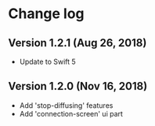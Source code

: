 # Change log

Version 1.2.1 (Aug 26, 2018)
---
- Update to Swift 5

Version 1.2.0 (Nov 16, 2018)
---
- Add 'stop-diffusing' features
- Add 'connection-screen' ui part

